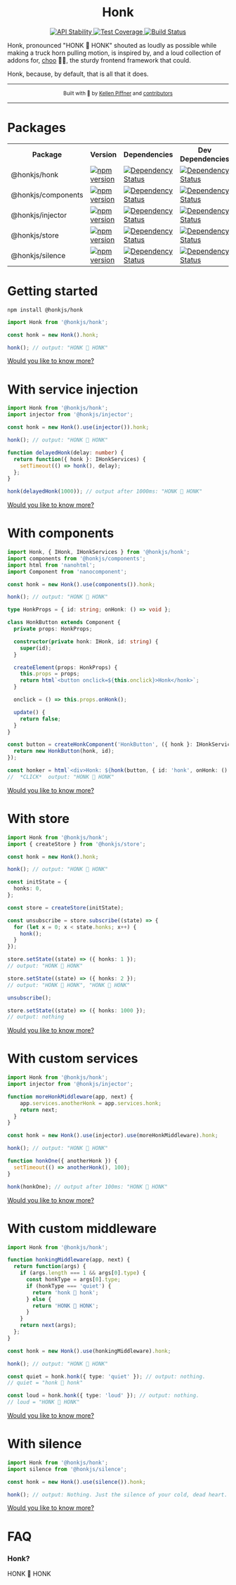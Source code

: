 <h1 align="center">Honk</h1>

<div align="center">
  <!-- stability -->
  <a href="https://nodejs.org/api/documentation.html#documentation_stability_index">
    <img src="https://img.shields.io/badge/stability-experimental-orange.svg?style=flat-square" alt="API Stability" />
  </a>
  <!-- coverage -->
  <a href="https://codecov.io/github/honkjs/honk">
    <img src="https://img.shields.io/codecov/c/github/honkjs/honk/master.svg?style=flat-square" alt="Test Coverage" />
  </a>
  <!-- build -->
  <a href="https://travis-ci.org/honkjs/honk">
    <img src="https://img.shields.io/travis/choojs/choo/master.svg?style=flat-square" alt="Build Status" />
  </a>
</div>

Honk, pronounced "HONK 🚚 HONK" shouted as loudly as possible while making a truck horn pulling motion, is inspired by, and a loud collection of addons for, [choo](https://github.com/choojs/choo) 🚂🚋, the sturdy frontend framework that could.

Honk, because, by default, that is all that it does.

---

<div align="center">
  <sub>Built with 🤣 by
    <a href="https://github.com/decoy">Kellen Piffner</a> and
    <a href="https://github.com/honkjs/honk/graphs/contributors">
      contributors
    </a>
  </sub>
</div>

---

# Packages

<table>
  <tr>
    <th>Package</th>
    <th>Version</th>
    <th>Dependencies</th>
    <th>Dev Dependencies</th>
  </tr>
  <tr>
    <td>@honkjs/honk</td>
    <td>
      <a href="https://www.npmjs.com/package/@honkjs/honk">
        <img src="https://img.shields.io/npm/v/@honkjs/honk.svg?style=flat-square" alt="npm version" />
      </a>
    </td>
    <td>
      <a href="https://david-dm.org/honkjs/honk">
        <img src="https://david-dm.org/honkjs/honk.svg?path=honk&style=flat-square" alt="Dependency Status" />
      </a>
    </td>
    <td>
      <a href="https://david-dm.org/honkjs/honk?path=silence&type=dev">
        <img src="https://david-dm.org/honkjs/honk/dev-status.svg?path=silence&style=flat-square" alt="Dependency Status" />
      </a>
    </td>
  </tr>
  <tr>
    <td>@honkjs/components</td>
    <td>
      <a href="https://www.npmjs.com/package/@honkjs/components">
        <img src="https://img.shields.io/npm/v/@honkjs/components.svg?style=flat-square" alt="npm version" />
      </a>
    </td>
    <td>
      <a href="https://david-dm.org/honkjs/honk?path=components">
        <img src="https://david-dm.org/honkjs/honk.svg?path=components&style=flat-square" alt="Dependency Status" />
      </a>
    </td>
    <td>
      <a href="https://david-dm.org/honkjs/honk?path=components&type=dev">
        <img src="https://david-dm.org/honkjs/honk/dev-status.svg?path=components&style=flat-square" alt="Dependency Status" />
      </a>
    </td>
  </tr>
  <tr>
    <td>@honkjs/injector</td>
    <td>
      <a href="https://www.npmjs.com/package/@honkjs/injector">
        <img src="https://img.shields.io/npm/v/@honkjs/injector.svg?style=flat-square" alt="npm version" />
      </a>
    </td>
    <td>
      <a href="https://david-dm.org/honkjs/honk?path=components">
        <img src="https://david-dm.org/honkjs/honk.svg?path=injector&style=flat-square" alt="Dependency Status" />
      </a>
    </td>
    <td>
      <a href="https://david-dm.org/honkjs/honk?path=injector&type=dev">
        <img src="https://david-dm.org/honkjs/honk/dev-status.svg?path=injector&style=flat-square" alt="Dependency Status" />
      </a>
    </td>
  </tr>
  <tr>
    <td>@honkjs/store</td>
    <td>
      <a href="https://www.npmjs.com/package/@honkjs/store">
        <img src="https://img.shields.io/npm/v/@honkjs/store.svg?style=flat-square" alt="npm version" />
      </a>
    </td>
    <td>
      <a href="https://david-dm.org/honkjs/honk?path=store">
        <img src="https://david-dm.org/honkjs/honk.svg?path=store&style=flat-square" alt="Dependency Status" />
      </a>
    </td>
    <td>
      <a href="https://david-dm.org/honkjs/honk?path=store&type=dev">
        <img src="https://david-dm.org/honkjs/honk/dev-status.svg?path=store&style=flat-square" alt="Dependency Status" />
      </a>
    </td>
  </tr>
  <tr>
    <td>@honkjs/silence</td>
    <td>
      <a href="https://www.npmjs.com/package/@honkjs/silence">
        <img src="https://img.shields.io/npm/v/@honkjs/silence.svg?style=flat-square" alt="npm version" />
      </a>
    </td>
    <td>
      <a href="https://david-dm.org/honkjs/honk?path=silence">
        <img src="https://david-dm.org/honkjs/honk.svg?path=silence&style=flat-square" alt="Dependency Status" />
      </a>
    </td>
    <td>
      <a href="https://david-dm.org/honkjs/honk?path=silence&type=dev">
        <img src="https://david-dm.org/honkjs/honk/dev-status.svg?path=silence&style=flat-square" alt="Dependency Status" />
      </a>
    </td>
  </tr>
</table>

# Getting started

```
npm install @honkjs/honk
```

```ts
import Honk from '@honkjs/honk';

const honk = new Honk().honk;

honk(); // output: "HONK 🚚 HONK"
```

[Would you like to know more?](honk/)

# With service injection

```ts
import Honk from '@honkjs/honk';
import injector from '@honkjs/injector';

const honk = new Honk().use(injector()).honk;

honk(); // output: "HONK 🚚 HONK"

function delayedHonk(delay: number) {
  return function({ honk }: IHonkServices) {
    setTimeout(() => honk(), delay);
  };
}

honk(delayedHonk(1000)); // output after 1000ms: "HONK 🚚 HONK"
```

[Would you like to know more?](injector/)

# With components

```ts
import Honk, { IHonk, IHonkServices } from '@honkjs/honk';
import components from '@honkjs/components';
import html from 'nanohtml';
import Component from 'nanocomponent';

const honk = new Honk().use(components()).honk;

honk(); // output: "HONK 🚚 HONK"

type HonkProps = { id: string; onHonk: () => void };

class HonkButton extends Component {
  private props: HonkProps;

  constructor(private honk: IHonk, id: string) {
    super(id);
  }

  createElement(props: HonkProps) {
    this.props = props;
    return html`<button onclick=${this.onclick}>Honk</honk>`;
  }

  onclick = () => this.props.onHonk();

  update() {
    return false;
  }
}

const button = createHonkComponent('HonkButton', ({ honk }: IHonkServices, id: string) => {
  return new HonkButton(honk, id);
});

const honker = html`<div>Honk: ${honk(button, { id: 'honk', onHonk: () => honk() })}</div>`;
//  *CLICK*  output: "HONK 🚚 HONK"
```

[Would you like to know more?](components/)

# With store

```ts
import Honk from '@honkjs/honk';
import { createStore } from '@honkjs/store';

const honk = new Honk().honk;

honk(); // output: "HONK 🚚 HONK"

const initState = {
  honks: 0,
};

const store = createStore(initState);

const unsubscribe = store.subscribe((state) => {
  for (let x = 0; x < state.honks; x++) {
    honk();
  }
});

store.setState((state) => ({ honks: 1 });
// output: "HONK 🚚 HONK"

store.setState((state) => ({ honks: 2 });
// output: "HONK 🚚 HONK", "HONK 🚚 HONK"

unsubscribe();

store.setState((state) => ({ honks: 1000 });
// output: nothing
```

[Would you like to know more?](store/)

# With custom services

```ts
import Honk from '@honkjs/honk';
import injector from '@honkjs/injector';

function moreHonkMiddleware(app, next) {
    app.services.anotherHonk = app.services.honk;
    return next;
  }
}

const honk = new Honk().use(injector).use(moreHonkMiddleware).honk;

honk(); // output: "HONK 🚚 HONK"

function honkOne({ anotherHonk }) {
  setTimeout(() => anotherHonk(), 100);
}

honk(honkOne); // output after 100ms: "HONK 🚚 HONK"
```

[Would you like to know more?](honk/)

# With custom middleware

```ts
import Honk from '@honkjs/honk';

function honkingMiddleware(app, next) {
  return function(args) {
    if (args.length === 1 && args[0].type) {
      const honkType = args[0].type;
      if (honkType === 'quiet') {
        return 'honk 🚚 honk';
      } else {
        return 'HONK 🚚 HONK';
      }
    }
    return next(args);
  };
}

const honk = new Honk().use(honkingMiddleware).honk;

honk(); // output: "HONK 🚚 HONK"

const quiet = honk.honk({ type: 'quiet' }); // output: nothing.
// quiet = "honk 🚚 honk"

const loud = honk.honk({ type: 'loud' }); // output: nothing.
// loud = "HONK 🚚 HONK"
```

[Would you like to know more?](honk/)

# With silence

```ts
import Honk from '@honkjs/honk';
import silence from '@honkjs/silence';

const honk = new Honk().use(silence()).honk;

honk(); // output: Nothing. Just the silence of your cold, dead heart.
```

[Would you like to know more?](silence/)

# FAQ

### Honk?

HONK 🚚 HONK
